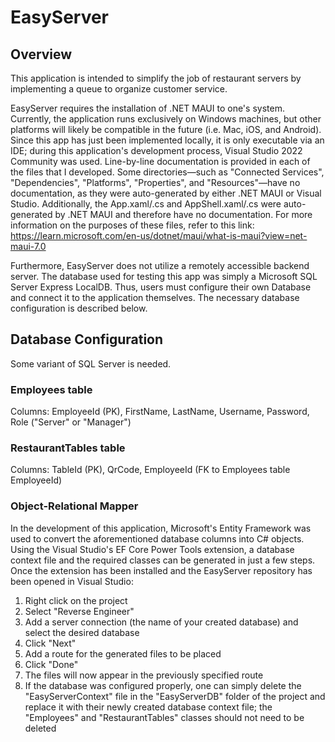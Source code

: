 # EasyServer

## Overview
This application is intended to simplify the job of restaurant servers by implementing a queue to organize customer service.

EasyServer requires the installation of .NET MAUI to one's system. Currently, the application runs exclusively on Windows machines, but other 
platforms will likely be compatible in the future (i.e. Mac, iOS, and Android). Since this app has just been implemented locally, it is only 
executable via an IDE; during this application's development process, Visual Studio 2022 Community was used. Line-by-line documentation is 
provided in each of the files that I developed. Some directories—such as "Connected Services", "Dependencies", "Platforms", "Properties", 
and "Resources"—have no documentation, as they were auto-generated by either .NET MAUI or Visual Studio. Additionally, the App.xaml/.cs and 
AppShell.xaml/.cs were auto-generated by .NET MAUI and therefore have no documentation. For more information on the purposes of these files, 
refer to this link: https://learn.microsoft.com/en-us/dotnet/maui/what-is-maui?view=net-maui-7.0

Furthermore, EasyServer does not utilize a remotely accessible backend server. The database used for testing this app was simply a Microsoft
SQL Server Express LocalDB. Thus, users must configure their own Database and connect it to the application themselves. The necessary 
database configuration is described below.

## Database Configuration
Some variant of SQL Server is needed.

### Employees table
Columns: EmployeeId (PK), FirstName, LastName, Username, Password, Role ("Server" or "Manager")

### RestaurantTables table
Columns: TableId (PK), QrCode, EmployeeId (FK to Employees table EmployeeId)

### Object-Relational Mapper
In the development of this application, Microsoft's Entity Framework was used to convert the aforementioned database columns into C# objects.
Using the Visual Studio's EF Core Power Tools extension, a database context file and the required classes can be generated in just a few steps.
Once the extension has been installed and the EasyServer repository has been opened in Visual Studio:

1. Right click on the project
2. Select "Reverse Engineer"
3. Add a server connection (the name of your created database) and select the desired database 
4. Click "Next"
5. Add a route for the generated files to be placed
6. Click "Done"
7. The files will now appear in the previously specified route
8. If the database was configured properly, one can simply delete the "EasyServerContext" file in the "EasyServerDB" folder of the project
   and replace it with their newly created database context file; the "Employees" and "RestaurantTables" classes should not need to be deleted
